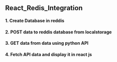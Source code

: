 ## React_Redis_Integration

#### 1. Create Database in reddis 

#### 2. POST data to reddis database from localstorage

#### 3. GET data from data using python API

#### 4. Fetch API data and display it in react js
